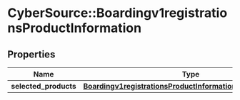 # CyberSource::Boardingv1registrationsProductInformation

## Properties
Name | Type | Description | Notes
------------ | ------------- | ------------- | -------------
**selected_products** | [**Boardingv1registrationsProductInformationSelectedProducts**](Boardingv1registrationsProductInformationSelectedProducts.md) |  | [optional] 


